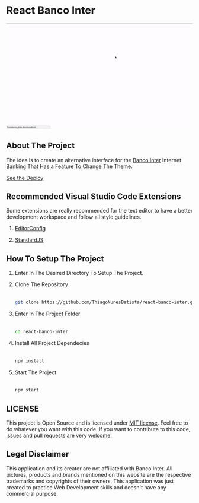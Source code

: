 # React Banco Inter

!['Banco Inter Internet Banking Built With ReactJS'](./react-banco-inter.gif)

## About The Project

The idea is to create an alternative interface for the [Banco Inter](https://www.bancointer.com.br/) Internet Banking That Has a Feature To Change The Theme.

[See the Deploy](https://thiagonunesbatista.github.io/react-banco-inter)

## Recommended Visual Studio Code Extensions

Some extensions are really recommended for the text editor to have a better development workspace and follow all style guidelines.

1. [EditorConfig](https://marketplace.visualstudio.com/items?itemName=EditorConfig.EditorConfig)

2. [StandardJS](https://marketplace.visualstudio.com/items?itemName=chenxsan.vscode-standardjs)

## How To Setup The Project

1. Enter In The Desired Directory To Setup The Project.

2. Clone The Repository

    ```bash

    git clone https://github.com/ThiagoNunesBatista/react-banco-inter.git
    ```

3. Enter In The Project Folder

    ```bash

    cd react-banco-inter
    ```

4. Install All Project Dependecies

    ```bash

    npm install
    ```

5. Start The Project

    ```bash

    npm start
    ```

## LICENSE

This project is Open Source and is licensed under [MIT license](https://github.com/ThiagoNunesBatista/banco-inter-front-end/blob/master/LICENSE). Feel free to do whatever you want with this code. If you want to contribute to this code, issues and pull requests are very welcome.

## Legal Disclaimer

This application and its creator are not affiliated with Banco Inter. All pictures, products and brands mentioned on this website are the respective trademarks and copyrights of their owners. This application was just created to practice Web Development skills and doesn't have any commercial purpose.

